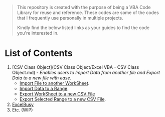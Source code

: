 > This repository is created with the purpose of being a VBA Code Library for reuse and reference. 
> These codes are some of the codes that I frequently use personally in multiple projects.
> 
> Kindly find the below listed links as your guides to find the code you're interested in. 

# List of Contents
1. [CSV Class Object](CSV Class Object/Excel VBA - CSV Class Object.md) - _Enables users to Import Data from another file and Export Data to a new file with ease._
    - [Import File to another WorkSheet](https://github.com/amirmirmirdan/Excel-VBA/blob/303e1fa1972077f08f7d47382d66cb065997b937/CSV%20Class%20Object/Excel%20VBA%20-%20CSV%20Class%20Object.md#method---import-sheet).
    - [Import Data to a Range](https://github.com/amirmirmirdan/Excel-VBA/blob/303e1fa1972077f08f7d47382d66cb065997b937/CSV%20Class%20Object/Excel%20VBA%20-%20CSV%20Class%20Object.md#method---import-to-range).
    - [Export WorkSheet to a new CSV File](https://github.com/amirmirmirdan/Excel-VBA/blob/303e1fa1972077f08f7d47382d66cb065997b937/CSV%20Class%20Object/Excel%20VBA%20-%20CSV%20Class%20Object.md#basic-module)
    - [Export Selected Range to a new CSV File](https://github.com/amirmirmirdan/Excel-VBA/blob/303e1fa1972077f08f7d47382d66cb065997b937/CSV%20Class%20Object/Excel%20VBA%20-%20CSV%20Class%20Object.md#basic-module).
2. [ExcelBusy](Frequent_USed.md)
3. Etc. (WIP)
